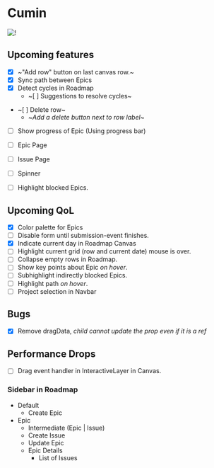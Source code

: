 # Cumin
![!](https://i.imgur.com/TZ9xQWd.jpeg "Roadmap Page screenshot")


## Upcoming features
- [x] ~"Add row" button on last canvas row.~
- [x] Sync path between Epics
- [x] Detect cycles in Roadmap
	- ~[ ] Suggestions to resolve cycles~
- ~[ ] Delete row~
	- ~*Add a delete button next to row label*~
- [ ] Show progress of Epic (Using progress bar)
- [ ] Epic Page
- [ ] Issue Page
- [ ] Spinner
- [ ] Highlight blocked Epics.


## Upcoming QoL
- [x] Color palette for Epics
- [ ] Disable form until submission-event finishes.
- [x] Indicate current day in Roadmap Canvas
- [ ] Highlight current grid (row and current date) mouse is over.
- [ ] Collapse empty rows in Roadmap.
- [ ] Show key points about Epic *on hover*. 
- [ ] Subhighlight indirectly blocked Epics.
- [ ] Highlight path *on hover*.
- [ ] Project selection in Navbar

## Bugs
- [x] Remove dragData, *child cannot update the prop even if it is a ref*

## Performance Drops
- [ ] Drag event handler in InteractiveLayer in Canvas.

### Sidebar in Roadmap
- Default
	- Create Epic
- Epic
	- Intermediate (Epic | Issue)
	- Create Issue
	- Update Epic
	- Epic Details
		- List of Issues